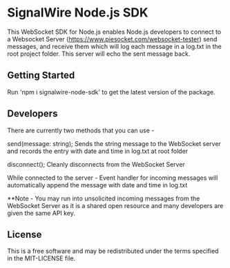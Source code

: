 # SignalWire Node.js SDK
This WebSocket SDK for Node.js enables Node.js developers to connect to a Websocket Server (https://www.piesocket.com/websocket-tester) send messages, and receive them which will log each message in a log.txt in the root project folder. This server will echo the sent message back.

## Getting Started
Run 'npm i signalwire-node-sdk' to get the latest version of the package.

## Developers
There are currently two methods that you can use - 

send(message: string);
    Sends the string message to the WebSocket server and records the entry with date and time in log.txt at root folder

disconnect();
    Cleanly disconnects from the WebSocket Server

While connected to the server - Event handler for incoming messages will automatically append the message with date and time in log.txt

**Note - You may run into unsolicited incoming messages from the WebSocket Server as it is a shared open resource and many developers are given the same API key.

## License

This is a free software and may be redistributed under the terms specified in the MIT-LICENSE file.